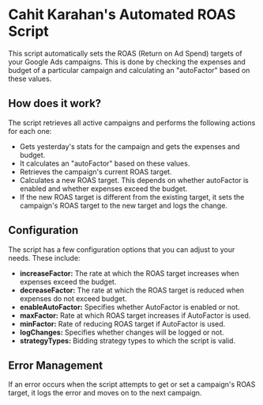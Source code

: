 # Cahit Karahan's Automated ROAS Script
This script automatically sets the ROAS (Return on Ad Spend) targets of your Google Ads campaigns. This is done by checking the expenses and budget of a particular campaign and calculating an "autoFactor" based on these values.

## How does it work?
The script retrieves all active campaigns and performs the following actions for each one:
- Gets yesterday's stats for the campaign and gets the expenses and budget.
- It calculates an "autoFactor" based on these values.
- Retrieves the campaign's current ROAS target.
- Calculates a new ROAS target. This depends on whether autoFactor is enabled and whether expenses exceed the budget.
- If the new ROAS target is different from the existing target, it sets the campaign's ROAS target to the new target and logs the change.

## Configuration
The script has a few configuration options that you can adjust to your needs. These include:
- **increaseFactor:** The rate at which the ROAS target increases when expenses exceed the budget.
- **decreaseFactor:** The rate at which the ROAS target is reduced when expenses do not exceed budget.
- **enableAutoFactor:** Specifies whether AutoFactor is enabled or not.
- **maxFactor:** Rate at which ROAS target increases if AutoFactor is used.
- **minFactor:** Rate of reducing ROAS target if AutoFactor is used.
- **logChanges:** Specifies whether changes will be logged or not.
- **strategyTypes:** Bidding strategy types to which the script is valid.

## Error Management
If an error occurs when the script attempts to get or set a campaign's ROAS target, it logs the error and moves on to the next campaign.